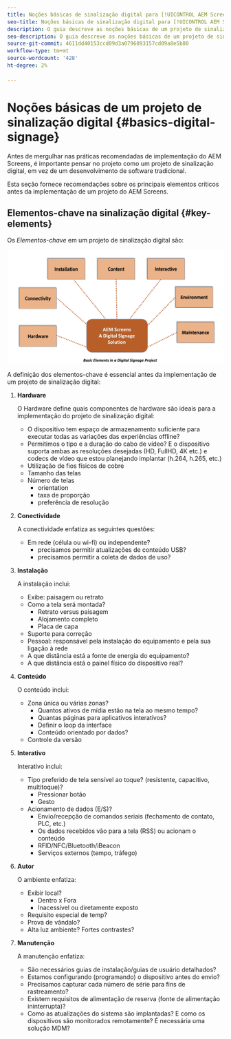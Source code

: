 ```yaml
---
title: Noções básicas de sinalização digital para [!UICONTROL AEM Screens]
seo-title: Noções básicas de sinalização digital para [!UICONTROL AEM Screens]
description: O guia descreve as noções básicas de um projeto de sinalização digital
seo-description: O guia descreve as noções básicas de um projeto de sinalização digital
source-git-commit: 4611dd40153ccd09d3a0796093157cd09a8e5b80
workflow-type: tm+mt
source-wordcount: '428'
ht-degree: 2%

---
```



# Noções básicas de um projeto de sinalização digital {#basics-digital-signage}

Antes de mergulhar nas práticas recomendadas de implementação do AEM Screens, é importante pensar no projeto como um projeto de sinalização digital, em vez de um desenvolvimento de software tradicional.

Esta seção fornece recomendações sobre os principais elementos críticos antes da implementação de um projeto do AEM Screens.

## Elementos-chave na sinalização digital {#key-elements}

Os *Elementos-chave* em um projeto de sinalização digital são:

![](/help/assets/Elements-Revised.png)

A definição dos elementos-chave é essencial antes da implementação de um projeto de sinalização digital:

1. **Hardware**

   O Hardware define quais componentes de hardware são ideais para a implementação do projeto de sinalização digital:
   * O dispositivo tem espaço de armazenamento suficiente para executar todas as variações das experiências offline?
   * Permitimos o tipo e a duração do cabo de vídeo? E o dispositivo suporta ambas as resoluções desejadas (HD, FullHD, 4K etc.) e codecs de vídeo que estou planejando implantar (h.264, h.265, etc.)
   * Utilização de fios físicos de cobre
   * Tamanho das telas
   * Número de telas
      * orientation
      * taxa de proporção
      * preferência de resolução

1. **Conectividade**

   A conectividade enfatiza as seguintes questões:
   * Em rede (célula ou wi-fi) ou independente?
      * precisamos permitir atualizações de conteúdo USB?
      * precisamos permitir a coleta de dados de uso?

1. **Instalação**

   A instalação inclui:
   * Exibe: paisagem ou retrato
   * Como a tela será montada?
      * Retrato versus paisagem
      * Alojamento completo
      * Placa de capa
   * Suporte para correção
   * Pessoal: responsável pela instalação do equipamento e pela sua ligação à rede
   * A que distância está a fonte de energia do equipamento?
   * A que distância está o painel físico do dispositivo real?

1. **Conteúdo**

   O conteúdo inclui:
   * Zona única ou várias zonas?
      * Quantos ativos de mídia estão na tela ao mesmo tempo?
      * Quantas páginas para aplicativos interativos?
      * Definir o loop da interface
      * Conteúdo orientado por dados?
   * Controle da versão

1. **Interativo**

   Interativo inclui:
   * Tipo preferido de tela sensível ao toque? (resistente, capacitivo, multitoque)?
      * Pressionar botão
      * Gesto
   * Acionamento de dados (E/S)?
      * Envio/recepção de comandos seriais (fechamento de contato, PLC, etc.)
      * Os dados recebidos vão para a tela (RSS) ou acionam o conteúdo
      * RFID/NFC/Bluetooth/iBeacon
      * Serviços externos (tempo, tráfego)

1. **Autor**

   O ambiente enfatiza:
   * Exibir local?
      * Dentro x Fora
      * Inacessível ou diretamente exposto
   * Requisito especial de temp?
   * Prova de vândalo?
   * Alta luz ambiente? Fortes contrastes?

1. **Manutenção**

   A manutenção enfatiza:

   * São necessários guias de instalação/guias de usuário detalhados?
   * Estamos configurando (programando) o dispositivo antes do envio?
   * Precisamos capturar cada número de série para fins de rastreamento?
   * Existem requisitos de alimentação de reserva (fonte de alimentação ininterrupta)?
   * Como as atualizações do sistema são implantadas? E como os dispositivos são monitorados remotamente? É necessária uma solução MDM?
